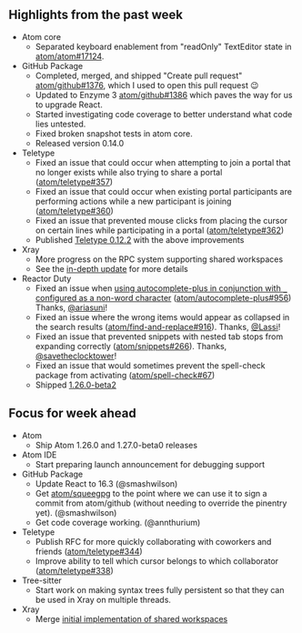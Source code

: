 ## Highlights from the past week

- Atom core
  - Separated keyboard enablement from "readOnly" TextEditor state in [atom/atom#17124](https://github.com/atom/atom/pull/17124).
- GitHub Package
  - Completed, merged, and shipped "Create pull request" [atom/github#1376](https://github.com/atom/github/pull/1376), which I used to open this pull request :wink:
  - Updated to Enzyme 3 [atom/github#1386](https://github.com/atom/github/pull/1386) which paves the way for us to upgrade React.
  - Started investigating code coverage to better understand what code lies untested.
  - Fixed broken snapshot tests in atom core.
  - Released version 0.14.0
- Teletype
  - Fixed an issue that could occur when attempting to join a portal that no longer exists while also trying to share a portal ([atom/teletype#357](https://github.com/atom/teletypeissues/atom/teletype/357))
  - Fixed an issue that could occur when existing portal participants are performing actions while a new participant is joining ([atom/teletype#360](https://github.com/atom/teletypeissues/atom/teletype/360))
  - Fixed an issue that prevented mouse clicks from placing the cursor on certain lines while participating in a portal ([atom/teletype#362](https://github.com/atom/teletypeissues/atom/teletype/362))
  - Published [Teletype 0.12.2](https://github.com/atom/teletype/releases/tag/v0.12.2) with the above improvements
- Xray
  - More progress on the RPC system supporting shared workspaces
  - See the [in-depth update](https://github.com/atom/xray/blob/master/docs/updates/2018_04_16.md) for more details
- Reactor Duty
  - Fixed an issue when [using autocomplete-plus in conjunction with `_` configured as a non-word character](https://github.com/atom/autocomplete-plus/issues/956#issuecomment-374303376) ([atom/autocomplete-plus#956](https://github.com/atom/autocomplete-plus/issues/956)) Thanks, [@ariasuni](https://github.com/ariasuni)!
  - Fixed an issue where the wrong items would appear as collapsed in the search results
([atom/find-and-replace#916](https://github.com/atom/find-and-replace/issues/916)). Thanks, [@Lassi](https://github.com/Lassi)!
  - Fixed an issue that prevented snippets with nested tab stops from expanding correctly ([atom/snippets#266](https://github.com/atom/snippets/issues/266)). Thanks, [@savetheclocktower](https://github.com/savetheclocktower)!
  - Fixed an issue that would sometimes prevent the spell-check package from activating ([atom/spell-check#67](https://github.com/atom/spell-check/issues/67#issuecomment-377808833))
  - Shipped [1.26.0-beta2](https://github.com/atom/atom/releases/tag/v1.26.0-beta2)

## Focus for week ahead

- Atom
  - Ship Atom 1.26.0 and 1.27.0-beta0 releases
- Atom IDE
  - Start preparing launch announcement for debugging support
- GitHub Package
  - Update React to 16.3 (@smashwilson)
  - Get [atom/squeegpg](https://github.com/atom/squeegpg) to the point where we can use it to sign a commit from atom/github (without needing to override the pinentry yet). (@smashwilson)
  - Get code coverage working. (@annthurium)
- Teletype
  - Publish RFC for more quickly collaborating with coworkers and friends ([atom/teletype#344](https://github.com/atom/teletype/pull/344))
  - Improve ability to tell which cursor belongs to which collaborator ([atom/teletype#338](https://github.com/atom/teletype/issues/338))
- Tree-sitter
  - Start work on making syntax trees fully persistent so that they can be used in Xray on multiple threads.
- Xray
  - Merge [initial implementation of shared workspaces](https://github.com/atom/xray/pull/61)
